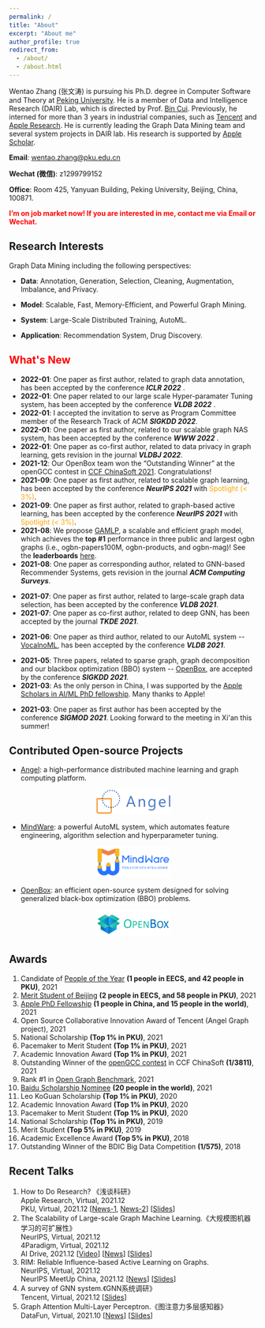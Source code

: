 ```yaml
---
permalink: /
title: "About"
excerpt: "About me"
author_profile: true
redirect_from:
  - /about/
  - /about.html
---
```

<!-- Wentao Zhang (张文涛) is a fourth year Ph.D. candidate at [PKU](https://www.pku.edu.cn/), now working with [Prof. Bin Cui](http://net.pku.edu.cn/~cuibin/).
He previously interned in [HKUST](https://hkust.edu.hk/?cn=1) working with Prof. Lei Chen, [Tencent](https://github.com/Angel-ML/angel) working with the Angel team, and [Apple Research](https://machinelearning.apple.com/) working with Meng Cao, Ping Huang and Danny Bickson. -->
<!-- Since Sept. 2020, Wentao Zhang (张文涛) is pursuing his Ph.D. degree in Computer Science at [Peking University](https://www.pku.edu.cn/), under the supervision of [Prof. Bin Cui](http://net.pku.edu.cn/~cuibin/). He previously interned in [HKUST](https://hkust.edu.hk/?cn=1) working with Prof. Lei Chen, [Tencent](https://github.com/Angel-ML/angel) working with the Angel team, and [Apple Research](https://machinelearning.apple.com/) working with Meng Cao, Ping Huang and Danny Bickson. -->

<!-- His other collaborators included  Prof. \link{https://ds3lab.inf.ethz.ch/members/ce-zhang.html}{Ce Zhang}~(in ETH), Prof. \link{http://net.pku.edu.cn/~yangzhi/}{Zhi Yang}~(in PKU), Prof. \link{http://net.pku.edu.cn/~yangzhi/}{Yingxia Shao}~(in BUPT), etc. -->
<!-- Since Sept. 2020,  -->

Wentao Zhang (张文涛) is pursuing his Ph.D. degree in Computer Software and Theory at [Peking University](https://www.pku.edu.cn/). He is a member of Data and Intelligence Research (DAIR) Lab, which is directed by Prof. [Bin Cui](http://net.pku.edu.cn/~cuibin/). 
Previously, he interned for more than 3 years in industrial companies, such as [Tencent](https://www.tencent.com/) and [Apple Research](https://machinelearning.apple.com/).
He is currently leading the Graph Data Mining team and several system projects in DAIR lab. His research is supported by [Apple Scholar](https://machinelearning.apple.com/updates/apple-scholars-aiml-2021). 




<!-- Wentao Zhang (张文涛) is a fourth year Ph.D. candidate at [PKU](https://www.pku.edu.cn/), now working with [Prof. Bin Cui](http://net.pku.edu.cn/~cuibin/).
He previously interned in [HKUST](https://hkust.edu.hk/?cn=1) working with Prof. Lei Chen, [Tencent](https://github.com/Angel-ML/angel) working with the Angel team, and [Apple Research](https://machinelearning.apple.com/) working with Meng Cao, Ping Huang and Danny Bickson. -->

**Email**: wentao.zhang@pku.edu.cn

**Wechat (微信)**: z1299799152

**Office**: Room 425, Yanyuan Building, Peking University, Beijing, China, 100871.

**<font color=red>I’m on job market now! If you are interested in me, contact me via Email or Wechat.</font>**
<!-- **<font color=red>I’m on job market now! If you are interested in me, please contact me via wentao.zhang@pku.edu.cn</font>** -->

Research Interests
---
Graph Data Mining including the following perspectives:
+ **Data**: Annotation, Generation, Selection, Cleaning, Augmentation, Imbalance, and Privacy.
<!-- + collection, generation, selection, optimization, and privacy. -->

+ **Model**: Scalable, Fast, Memory-Efficient, and Powerful Graph Mining.

+ **System**: Large-Scale Distributed Training, AutoML.

+ **Application**: Recommendation System, Drug Discovery.

**<font color=red>What's New</font>**
------
* **2022-01**: One paper as first author, related to graph data annotation, has been accepted by the conference ***ICLR 2022*** .
* **2022-01**: One paper related to our large scale Hyper-paramater Tuning system, has been accepted by the conference ***VLDB 2022*** .
* **2022-01**: I accepted the invitation to serve as Program Committee member of the Research Track of ACM ***SIGKDD 2022***.
* **2022-01**: One paper as first author, related to our scalable graph NAS system, has been accepted by the conference ***WWW 2022*** .
* **2022-01**: One paper as co-first author, related to data privacy in graph learning, gets revision in the journal ***VLDBJ 2022***.
* **2021-12**: Our OpenBox team won the “Outstanding Winner” at the openGCC contest in [CCF ChinaSoft 2021](https://mp.weixin.qq.com/s/8JX5ymkUt5MvDcHLOjB3Xw). Congratulations!
* **2021-09**: One paper as first author, related to scalable graph learning, has been accepted by the conference ***NeurIPS 2021*** with <font color=orange>Spotlight (< 3%)</font>. 
* **2021-09**: One paper as first author, related to graph-based active learning, has been accepted by the conference ***NeurIPS 2021*** with <font color=orange>Spotlight (< 3%)</font>. 
* **2021-08**: We propose [GAMLP](https://github.com/PKU-DAIR/GAMLP/blob/main/GAMLP.pdf), a scalable and efficient graph model, which achieves the **top #1** performance in three public and largest ogbn graphs (i.e., ogbn-papers100M, ogbn-products, and ogbn-mag)! See the **leaderboards** [here](https://ogb.stanford.edu/docs/leader_nodeprop/).
* **2021-08**: One paper as corresponding author, related to GNN-based Recommender Systems, gets revision in the journal ***ACM Computing Surveys***.
<!-- * August 2021: We submiteed two papers (with one as first author) to the conference ***VLDB 2022***, one paper to the journal ***VLDBJ 2022***, and one paper to the journal  ***JMLR 2021***. -->
<!-- * August 2021: We submitted one paper, related to the application of our AutoML system, to the journal ***Bioinformatics 2021*** . -->
* **2021-07**: One paper as first author, related to large-scale graph data selection, has been accepted by the conference ***VLDB 2021***.
* **2021-07**: One paper as co-first author, related to deep GNN, has been accepted by the journal ***TKDE 2021***.
<!-- * July 2021: We submitted three papers, related to our scalable graph learning system (as first author), large-scale graph data optimization (as first author), and distributed HPO system, to the conference ***SIGMOD 2022***. -->
* **2021-06**: One paper as third author, related to our AutoML system -- [VocalnoML](https://github.com/PKU-DAIR/soln-ml), has been accepted by the conference ***VLDB 2021***.
<!-- * June 2021: One paper as co-first author, related to the graph data privacy, was submitted to the journal ***VLDBJ 2021***. -->
<!-- * May 2021: Two papers as first author, related to the scalable graph mining and large scale graph data collection, were submitted to the conference ***NeurIPS 2021***. -->
<!-- * May 2021: One paper as first author, related to the , was submitted to the conference ***NeurIPS 2021***. -->
<!-- * May 2021: One paper as collaborator, related to the large scale k-core decomposition, was submitted to the conference ***CIKM 2021***. -->
<!-- * May 2021: One paper as first author, related to sparse graph data, has been accepted by the conference ***SIGKDD 2021***. -->
<!-- * May 2021: One paper as co-first author, related to Graph Decomposition and GNN, has been accepted by the conference ***SIGKDD 2021***. -->
<!-- * May 2021: One paper as third author, related to our blackbox optimization (BBO) system -- [OpenBox](https://open-box.readthedocs.io/en/latest/), has been accepted by the conference ***SIGKDD 2021***. -->
* **2021-05**: Three papers, related to sparse graph, graph decomposition and our blackbox optimization (BBO) system -- [OpenBox](https://open-box.readthedocs.io/en/latest/), are accepted by the conference ***SIGKDD 2021***.
* **2021-03**: As the only person in China, I was supported by the [Apple Scholars in AI/ML PhD fellowship](https://machinelearning.apple.com/updates/apple-scholars-aiml-2021). Many thanks to Apple!
<!-- * April 2021: One survey paper as corrsponding author, related to GNN-based Recommendation, was submitted to the journal ***ACM Computing Surveys***. -->
* **2021-03**: One paper as first author has been accepted by the conference ***SIGMOD 2021***. Looking forward to the meeting in Xi'an this summer!
<!-- * May-17-2020, Our paper *Individual Fairness for Graph Neural Networks: A Ranking based Approach* has been accepted by SIGKDD 2021. -->


Contributed Open-source Projects
------
* [Angel](https://github.com/Angel-ML/angel): a high-performance distributed machine learning and graph computing platform.
<p align="center">
<img src="/images/angel_logo.png" width="30%">
</p>

* [MindWare](https://github.com/PKU-DAIR/mindware): a powerful AutoML system, which automates feature engineering, algorithm selection and hyperparameter tuning.
<p align="center">
<img src="/images/mindware.png" width="30%">
</p>

* [OpenBox](https://github.com/PKU-DAIR/open-box): an efficient open-source system designed for solving generalized black-box optimization (BBO) problems.
<p align="center">
<img src="/images/Openbox.png" width="30%">
</p>

Awards
------
1. Candidate of [People of the Year](https://mp.weixin.qq.com/s/zEcwHYsjqLhTsCDTnS-fsA) **(1 people in EECS, and 42 people in PKU)**, 2021
1. [Merit Student of Beijing](https://xgb.pku.edu.cn/sylm/133002.htm) **(2 people in EECS, and 58 people in PKU)**, 2021
1. [Apple PhD Fellowship](https://machinelearning.apple.com/updates/apple-scholars-aiml-2021) **(1 people in China, and 15 people in the world)**, 2021
1. Open Source Collaborative Innovation Award of Tencent (Angel Graph project), 2021
1. National Scholarship **(Top 1% in PKU)**, 2021
1. Pacemaker to Merit Student **(Top 1% in PKU)**, 2021
1. Academic Innovation Award **(Top 1% in PKU)**, 2021
1. Outstanding Winner of the [openGCC contest](https://mp.weixin.qq.com/s/8JX5ymkUt5MvDcHLOjB3Xw) in CCF ChinaSoft **(1/3811)**, 2021
1. Rank \#1 in [Open Graph Benchmark](https://ogb.stanford.edu/docs/leader_nodeprop/\#ogbn-mag), 2021
1. [Baidu Scholarship Nominee](http://scholarship.baidu.com/) **(20 people in the world)**, 2021
1. Leo KoGuan Scholarship **(Top 1% in PKU)**, 2020
1. Academic Innovation Award **(Top 1% in PKU)**, 2020
1. Pacemaker to Merit Student **(Top 1% in PKU)**, 2020
1. National Scholarship **(Top 1% in PKU)**, 2019
1. Merit Student **(Top 5% in PKU)**, 2019
1. Academic Excellence Award **(Top 5% in PKU)**, 2018
1. Outstanding Winner of the BDIC Big Data Competition **(1/575)**, 2018
  
Recent Talks
------
1. How to Do Research? 《浅谈科研》<br>
  Apple Research, Virtual, 2021.12 <br>
  PKU, Virtual, 2021.12 [[News-1](https://mp.weixin.qq.com/s/vgmymt_tmAjAVxnuPPfFxQ), [News-2](https://cs.pku.edu.cn/info/1020/3199.htm)] [[Slides](https://github.com/zwt233/Talks/blob/main/Sharing/How-to-Do-Research.pdf)]<br>
1. The Scalability of Large-scale Graph Machine Learning.《大规模图机器学习的可扩展性》<br>
  NeurIPS, Virtual, 2021.12 <br>
  4Paradigm, Virtual, 2021.12 <br>
  AI Drive, 2021.12 [[Video](https://www.bilibili.com/video/BV1sR4y1x7qb?p=1&share_medium=android&share_plat=android&share_session_id=67ffcc9e-d9eb-4e93-a465-ddfd81162842&share_source=WEIXIN&share_tag=s_i&timestamp=1639559499&unique_k=quVdvTS)] [[News](https://mp.weixin.qq.com/s/CVnhxQEFYdI-hsWQma-kLA)] [[Slides](https://github.com/zwt233/Talks/blob/main/Sharing/AI-Drive-NDLS.pdf)]<br>
1. RIM: Reliable Influence-based Active Learning on Graphs.<br>
  NeurIPS, Virtual, 2021.12 <br>
  NeurIPS MeetUp China, 2021.12 [[News](https://mp.weixin.qq.com/s/VhjB8hOqbaS3gQJp6YuKGQ)] [[Slides](https://github.com/zwt233/Talks/blob/main/Sharing/RIM_Poster.pdf)]<br>
1. A survey of GNN system.《GNN系统调研》<br>
  Tencent, Virtual, 2021.12  [[Slides](https://github.com/zwt233/Talks/blob/main/Sharing/datafun-GAMLP.pdf)]<br>
1. Graph Attention Multi-Layer Perceptron.《图注意力多层感知器》<br>
  DataFun, Virtual, 2021.10 [[News](https://mp.weixin.qq.com/s/G--7PlJ9rsTl3bnSSGmbCQ)] [[Slides](https://github.com/zwt233/Talks/blob/main/Sharing/datafun-GAMLP.pdf)]<br>


